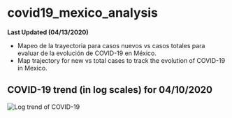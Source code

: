 # covid19_mexico_analysis

**Last Updated (04/13/2020)**

* Mapeo de la trayectoria para casos nuevos vs casos totales para evaluar de la evolución de COVID-19 en México.
* Map trajectory for new vs total cases to track the evolution of COVID-19 in Mexico.

## COVID-19 trend (in log scales) for 04/10/2020

![Log trend of COVID-19](https://i.imgur.com/Pkr373m.png)
